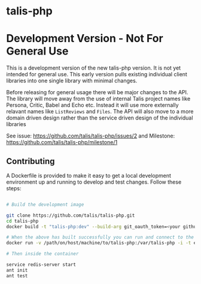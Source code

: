 talis-php
=========

# Development Version - Not For General Use

This is a development version of the new talis-php version. It is not yet intended for general use.
This early version pulls existing individual client libraries into one single library with minimal
changes.

Before releasing for general usage there will be major changes to the API. The library will move 
away from the use of internal Talis project names like Persona, Critic, Babel and Echo etc.
Instead it will use more externally relavant names like ```ListReviews``` and ```Files```.
The API will also move to a more domain driven design rather than the service driven design
of the individual libraries

See issue: https://github.com/talis/talis-php/issues/2 and Milestone: https://github.com/talis/talis-php/milestone/1


## Contributing

A Dockerfile is provided to make it easy to get a local development environment
up and running to develop and test changes. Follow these steps:

```bash

# Build the development image

git clone https://github.com/talis/talis-php.git
cd talis-php
docker build -t "talis-php:dev" --build-arg git_oauth_token=<your github oauth token> --build-arg persona_oauth_client=<your oauth client> --build-arg persona_oauth_secret=<your oauth client secret> .

# When the above has built successfully you can run and connect to the container
docker run -v /path/on/host/machine/to/talis-php:/var/talis-php -i -t echo-php-client:dev /bin/bash

# Then inside the container

service redis-server start
ant init
ant test
```

